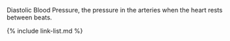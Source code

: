 Diastolic Blood Pressure, the pressure in the arteries when the heart rests between beats.  



{% include link-list.md %}
